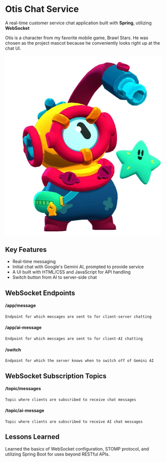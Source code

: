 
# Otis Chat Service

A real-time customer service chat application built with **Spring**, utilizing **WebSocket**

Otis is a character from my favorite mobile game, Brawl Stars. He was chosen as the project mascot because he conveniently looks right up at the chat UI.

![Otis](src/main/resources/static/otis.png)





## Key Features

- Real-time messaging
- Initial chat with Google's Gemini AI, prompted to provide service
- A UI built with HTML/CSS and JavaScript for API handling
- Switch button from AI to server-side chat



## WebSocket Endpoints

#### /app/message

```http
Endpoint for which messages are sent to for client-server chatting
```


#### /app/ai-message

```http
Endpoint for which messages are sent to for client-AI chatting
```



#### /switch
```http
Endpoint for which the server knows when to switch off of Gemini AI
```

## WebSocket Subscription Topics

#### /topic/messages

```http
Topic where clients are subscribed to receive chat messages
```


#### /topic/ai-message

```http
Topic where clients are subscribed to receive AI chat messages
```



## Lessons Learned

Learned the basics of WebSocket configuration, STOMP protocol, and utilizing Spring Boot for uses beyond RESTful APIs.

